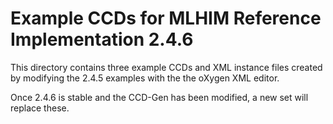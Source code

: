 Example CCDs for MLHIM Reference Implementation 2.4.6
=====================================================

This directory contains three example CCDs and XML instance files created by 
modifying the 2.4.5 examples with the the oXygen XML editor.

Once 2.4.6 is stable and the CCD-Gen has been modified, a new set will replace these. 

